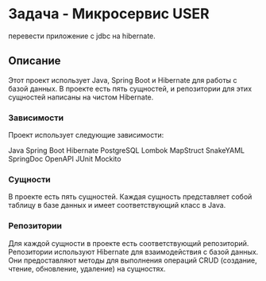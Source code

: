# Задача - Микросервис USER

перевести приложение с jdbc на hibernate.

## Описание

Этот проект использует Java, Spring Boot и Hibernate для работы с базой данных. В проекте есть пять сущностей, и репозитории для этих сущностей написаны на чистом Hibernate.

### Зависимости
Проект использует следующие зависимости:

Java
Spring Boot
Hibernate
PostgreSQL
Lombok
MapStruct
SnakeYAML
SpringDoc OpenAPI
JUnit
Mockito

### Сущности

В проекте есть пять сущностей. Каждая сущность представляет собой таблицу в базе данных и имеет соответствующий класс в Java.

### Репозитории

Для каждой сущности в проекте есть соответствующий репозиторий. Репозитории используют Hibernate для взаимодействия с базой данных. Они предоставляют методы для выполнения операций CRUD (создание, чтение, обновление, удаление) на сущностях.

